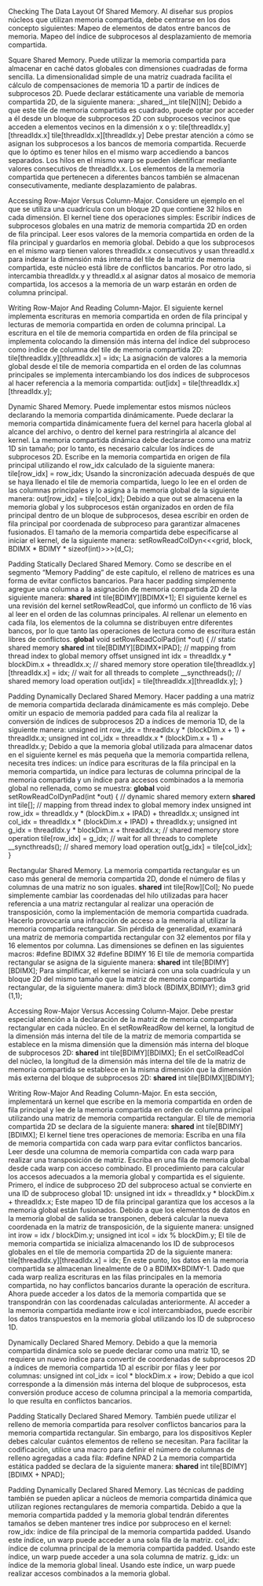 Checking The Data Layout Of Shared Memory.
Al diseñar sus propios núcleos que utilizan memoria compartida, debe centrarse en los dos concepto siguientes:
Mapeo de elementos de datos entre bancos de memoria.
Mapeo del índice de subprocesos al desplazamiento de memoria compartida.

Square Shared Memory.
Puede utilizar la memoria compartida para almacenar en caché datos globales con dimensiones cuadradas de forma sencilla. La dimensionalidad simple de una matriz cuadrada facilita el cálculo de compensaciones de memoria 1D a partir de índices de subprocesos 2D.
Puede declarar estáticamente una variable de memoria compartida 2D, de la siguiente manera: 
_shared__int tile[N][N];
Debido a que este tile de memoria compartida es cuadrado, puede optar por acceder a él desde un bloque de subprocesos 2D con subprocesos vecinos que acceden a elementos vecinos en la dimensión x o y: 
tile[threadIdx.y][threadIdx.x]
tile[threadIdx.x][threadIdx.y]
Debe prestar atención a cómo se asignan los subprocesos a los bancos de memoria compartida. Recuerde que lo óptimo es tener hilos en el mismo warp accediendo a bancos separados. Los hilos en el mismo warp se pueden identificar mediante valores consecutivos de threadIdx.x. Los elementos de la memoria compartida que pertenecen a diferentes bancos también se almacenan consecutivamente, mediante desplazamiento de palabras.

Accessing Row-Major Versus Column-Major.
Considere un ejemplo en el que se utiliza una cuadrícula con un bloque 2D que contiene 32 hilos en cada dimensión. 
El kernel tiene dos operaciones simples:
Escribir índices de subprocesos globales en una matriz de memoria compartida 2D en orden de fila principal.
Leer esos valores de la memoria compartida en orden de la fila principal y guardarlos en memoria global.
Debido a que los subprocesos en el mismo warp tienen valores threadIdx.x consecutivos y usan threadId.x para indexar la dimensión más interna del tile de la matriz de memoria compartida, este núcleo está libre de conflictos bancarios.
Por otro lado, si intercambia threadIdx.y y threadId.x al asignar datos al mosaico de memoria compartida, los accesos a la memoria de un warp estarán en orden de columna principal.

Writing Row-Major And Reading Column-Major.
El siguiente kernel implementa escrituras en memoria compartida en orden de fila principal y lecturas de memoria compartida en orden de columna principal. La escritura en el tile de memoria compartida en orden de fila principal se implementa colocando la dimensión más interna del índice del subproceso como índice de columna del tile de memoria compartida 2D:
tile[threadIdx.y][threadIdx.x] = idx;
La asignación de valores a la memoria global desde el tile de memoria compartida en el orden de las columnas principales se implementa intercambiando los dos índices de subprocesos al hacer referencia a la memoria compartida:
out[idx] = tile[threadIdx.x][threadIdx.y];

Dynamic Shared Memory.
Puede implementar estos mismos núcleos declarando la memoria compartida dinámicamente. Puede declarar la memoria compartida dinámicamente fuera del kernel para hacerla global al alcance del archivo, o dentro del kernel para restringirla al alcance del kernel. La memoria compartida dinámica debe declararse como una matriz 1D sin tamaño; por lo tanto, es necesario calcular los índices de subprocesos 2D.
Escribe en la memoria compartida en origen de fila principal utilizando el row_idx calculado de la siguiente manera: tile[row_idx] = row_idx;
Usando la sincronización adecuada después de que se haya llenado el tile de memoria compartida, luego lo lee en el orden de las columnas principales y lo asigna a la memoria global de la siguiente manera: out[row_idx] = tile[col_idx];
Debido a que out se almacena en la memoria global y los subprocesos están organizados en orden de fila principal dentro de un bloque de subprocesos, desea escribir en orden de fila principal por coordenada de subproceso para garantizar almacenes fusionados.
El tamaño de la memoria compartida debe especificarse al iniciar el kernel, de la siguiente manera: setRowReadColDyn<<<grid, block, BDIMX * BDIMY * sizeof(int)>>>(d_C);

Padding Statically Declared Shared Memory.
Como se describe en el segmento “Memory Padding” de este capítulo, el relleno de matrices es una forma de evitar conflictos bancarios. Para hacer padding simplemente agregue una columna a la asignación de memoria compartida 2D de la siguiente manera: __shared__ int tile[BDIMY][BDIMX+1];
El siguiente kernel es una revisión del kernel setRowReadCol, que informó un conflicto de 16 vías al leer en el orden de las columnas principales. Al rellenar un elemento en cada fila, los elementos de la columna se distribuyen entre diferentes bancos, por lo que tanto las operaciones de lectura como de escritura están libres de conflictos.
__global__ void setRowReadColPad(int *out) {
// static shared memory
__shared__ int tile[BDIMY][BDIMX+IPAD];
// mapping from thread index to global memory offset
unsigned int idx = threadIdx.y * blockDim.x + threadIdx.x;
// shared memory store operation
tile[threadIdx.y][threadIdx.x] = idx;
// wait for all threads to complete
__syncthreads();
// shared memory load operation
out[idx] = tile[threadIdx.x][threadIdx.y];
}

Padding Dynamically Declared Shared Memory.
Hacer padding a una matriz de memoria compartida declarada dinámicamente es más complejo. Debe omitir un espacio de memoria padded para cada fila al realizar la conversión de índices de subprocesos 2D a índices de memoria 1D, de la siguiente manera:
unsigned int row_idx = threadIdx.y * (blockDim.x + 1) + threadIdx.x;
unsigned int col_idx = threadIdx.x * (blockDim.x + 1) + threadIdx.y;
Debido a que la memoria global utilizada para almacenar datos en el siguiente kernel es más pequeña que la memoria compartida rellena, necesita tres índices: un índice para escrituras de la fila principal en la memoria compartida, un índice para lecturas de columna principal de la memoria compartida y un índice para accesos combinados a la memoria global no rellenada, como se muestra: 
__global__ void setRowReadColDynPad(int *out) {
// dynamic shared memory
extern __shared__ int tile[];
// mapping from thread index to global memory index
unsigned int row_idx = threadIdx.y * (blockDim.x + IPAD) + threadIdx.x;
unsigned int col_idx = threadIdx.x * (blockDim.x + IPAD) + threadIdx.y;
unsigned int g_idx = threadIdx.y * blockDim.x + threadIdx.x;
// shared memory store operation
tile[row_idx] = g_idx;
// wait for all threads to complete
__syncthreads();
// shared memory load operation
out[g_idx] = tile[col_idx];
}

Rectangular Shared Memory.
La memoria compartida rectangular es un caso más general de memoria compartida 2D, donde el número de filas y columnas de una matriz no son iguales.
__shared__ int tile[Row][Col];
No puede simplemente cambiar las coordenadas del hilo utilizadas para hacer referencia a una matriz rectangular al realizar una operación de transposición, como la implementación de memoria compartida cuadrada. Hacerlo provocaría una infracción de acceso a la memoria al utilizar la memoria compartida rectangular.
Sin pérdida de generalidad, examinará una matriz de memoria compartida rectangular con 32 elementos por fila y 16 elementos por columna. Las dimensiones se definen en las siguientes macros: 
#define BDIMX 32
#define BDIMY 16
El tile de memoria compartida rectangular se asigna de la siguiente manera: __shared__ int tile[BDIMY][BDIMX];
Para simplificar, el kernel se iniciará con una sola cuadrícula y un bloque 2D del mismo tamaño que la matriz de memoria compartida rectangular, de la siguiente manera: 
dim3 block (BDIMX,BDIMY);
dim3 grid (1,1);

Accessing Row-Major Versus Accessing Column-Major.
Debe prestar especial atención a la declaración de la matriz de memoria compartida rectangular en cada núcleo. En el setRowReadRow del kernel, la longitud de la dimensión más interna del tile de la matriz de memoria compartida se establece en la misma dimensión que la dimensión más interna del bloque de subprocesos 2D: __shared__ int tile[BDIMY][BDIMX];
En el setColReadCol del núcleo, la longitud de la dimensión más interna del tile de la matriz de memoria compartida se establece en la misma dimensión que la dimensión más externa del bloque de subprocesos 2D: __shared__ int tile[BDIMX][BDIMY];

Writing Row-Major And Reading Column-Major. 
En esta sección, implementará un kernel que escribe en la memoria compartida en orden de fila principal y lee de la memoria compartida en orden de columna principal utilizando una matriz de memoria compartida rectangular.
El tile de memoria compartida 2D se declara de la siguiente manera: __shared__ int tile[BDIMY][BDIMX];
El kernel tiene tres operaciones de memoria:
Escriba en una fila de memoria compartida con cada warp para evitar conflictos bancarios.
Leer desde una columna de memoria compartida con cada warp para realizar una transposición de matriz.
Escriba en una fila de memoria global desde cada warp con acceso combinado.
El procedimiento para calcular los accesos adecuados a la memoria global y compartida es el siguiente. Primero, el índice de subproceso 2D del subproceso actual se convierte en una ID de subproceso global 1D: unsigned int idx = threadIdx.y * blockDim.x + threadIdx.x;
Este mapeo 1D de fila principal garantiza que los accesos a la memoria global están fusionados. Debido a que los elementos de datos en la memoria global de salida se transponen, deberá calcular la nueva coordenada en la matriz de transposición, de la siguiente manera:
unsigned int irow = idx / blockDim.y;
unsigned int icol = idx % blockDim.y;
El tile de memoria compartida se inicializa almacenando los ID de subprocesos globales en el tile de memoria compartida 2D de la siguiente manera: tile[threadIdx.y][threadIdx.x] = idx;
En este punto, los datos en la memoria compartida se almacenan linealmente de 0 a BDIMX×BDIMY-1. Dado que cada warp realiza escrituras en las filas principales en la memoria compartida, no hay conflictos bancarios durante la operación de escritura.
Ahora puede acceder a los datos de la memoria compartida que se transpondrán con las coordenadas calculadas anteriormente. Al acceder a la memoria compartida mediante irow e icol intercambiados, puede escribir los datos transpuestos en la memoria global utilizando los ID de subproceso 1D.

Dynamically Declared Shared Memory.
Debido a que la memoria compartida dinámica solo se puede declarar como una matriz 1D, se requiere un nuevo índice para convertir de coordenadas de subprocesos 2D a índices de memoria compartida 1D al escribir por filas y leer por columnas: unsigned int col_idx = icol * blockDim.x + irow;
Debido a que icol corresponde a la dimensión más interna del bloque de subprocesos, esta conversión produce acceso de columna principal a la memoria compartida, lo que resulta en conflictos bancarios.

Padding Statically Declared Shared Memory.
También puede utilizar el relleno de memoria compartida para resolver conflictos bancarios para la memoria compartida rectangular. Sin embargo, para los dispositivos Kepler debes calcular cuántos elementos de relleno se necesitan. Para facilitar la codificación, utilice una macro para definir el número de columnas de relleno agregadas a cada fila: #define NPAD 2
La memoria compartida estática padded se declara de la siguiente manera: __shared__ int tile[BDIMY][BDIMX + NPAD];

Padding Dynamically Declared Shared Memory.
Las técnicas de padding también se pueden aplicar a núcleos de memoria compartida dinámica que utilizan regiones rectangulares de memoria compartida. Debido a que la memoria compartida padded y la memoria global tendrán diferentes tamaños se deben  mantener tres indice por subproceso en el kernel:
row_idx: índice de fila principal de la memoria compartida padded. Usando este índice, un warp puede acceder a una sola fila de la matriz.
col_idx: índice de columna principal de la memoria compartida padded. Usando este índice, un warp puede acceder a una sola columna de matriz.
g_idx: un índice de la memoria global lineal. Usando este índice, un warp puede realizar accesos combinados a la memoria global.
